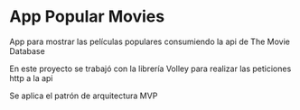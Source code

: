 # App Popular Movies
App para mostrar las películas populares consumiendo la api de The Movie Database

En este proyecto se trabajó con la librería Volley para realizar las peticiones http a la api

Se aplica el patrón de arquitectura MVP
